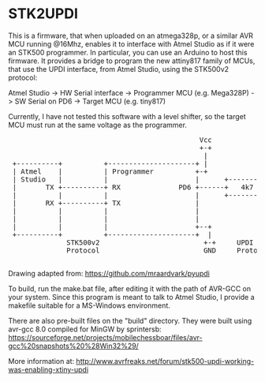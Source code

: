 # STK2UPDI

This is a firmware, that when uploaded on an atmega328p, or a similar AVR MCU running @16Mhz, enables it to interface with Atmel Studio as if it were an STK500 programmer. In particular, you can use an Arduino to host this firmware.
It provides a bridge to program the new attiny817 family of MCUs, that use the UPDI interface, from Atmel Studio, using the STK500v2 protocol:

Atmel Studio -> HW Serial interface -> Programmer MCU (e.g. Mega328P) -> SW Serial on PD6 -> Target MCU (e.g. tiny817)

Currently, I have not tested this software with a level shifter, so the target MCU must run at the same voltage as the programmer.

<pre>
                                              Vcc                     Vcc
                                              +-+                     +-+
                                               |                       |
 +----------+          +---------------------+ |                       | +--------------------+
 | Atmel    |          | Programmer          +-+                       +-+  Target            |
 | Studio   |          |                     |      +----------+         |                    |
 |       TX +----------+ RX              PD6 +------+   4k7    +---------+ UPDI               |
 |          |          |                     |      +----------+         |                    |
 |       RX +----------+ TX                  |                           |                    |
 |          |          |                     |                           |                    |
 |          |          |                     |                           |                    |
 |          |          |                     +--+                     +--+                    |
 +----------+          +---------------------+  |                     |  +--------------------+
              STK500v2                         +-+     UPDI          +-+
              Protocol                         GND     Protocol      GND

</pre>
Drawing adapted from: https://github.com/mraardvark/pyupdi


To build, run the make.bat file, after editing it with the path of AVR-GCC on your system. Since this program is meant to talk to Atmel Studio, I provide a makefile suitable for a MS-Windows environment.

There are also pre-built files on the "build" directory. They were built using avr-gcc 8.0 compiled for MinGW by sprintersb:
https://sourceforge.net/projects/mobilechessboar/files/avr-gcc%20snapshots%20%28Win32%29/

More information at: http://www.avrfreaks.net/forum/stk500-updi-working-was-enabling-xtiny-updi
